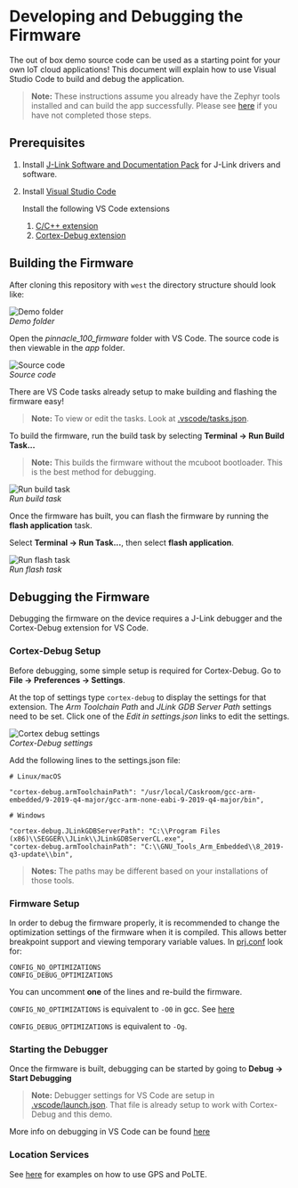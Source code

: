# Developing and Debugging the Firmware

The out of box demo source code can be used as a starting point for your own IoT cloud applications!
This document will explain how to use Visual Studio Code to build and debug the application.

> **Note:** These instructions assume you already have the Zephyr tools installed and can build the app successfully. Please see [here](https://github.com/LairdCP/Pinnacle-100-Firmware-Manifest#preparing-to-build) if you have not completed those steps.

## Prerequisites

1. Install [J-Link Software and Documentation Pack](https://www.segger.com/downloads/jlink/#J-LinkSoftwareAndDocumentationPack) for J-Link drivers and software.
2. Install [Visual Studio Code](https://code.visualstudio.com/)

   Install the following VS Code extensions

   1. [C/C++ extension](https://marketplace.visualstudio.com/items?itemName=ms-vscode.cpptools)
   2. [Cortex-Debug extension](https://marketplace.visualstudio.com/items?itemName=marus25.cortex-debug)

## Building the Firmware

After cloning this repository with `west` the directory structure should look like:

![Demo folder](images/demo_folder.png)  
_Demo folder_

Open the _pinnacle_100_firmware_ folder with VS Code. The source code is then viewable in the _app_ folder.

![Source code](images/oob_demo_source.png)  
_Source code_

There are VS Code tasks already setup to make building and flashing the firmware easy!

> **Note:** To view or edit the tasks. Look at [.vscode/tasks.json](../.vscode/tasks.json).

To build the firmware, run the build task by selecting **Terminal -> Run Build Task...**

> **Note:** This builds the firmware without the mcuboot bootloader. This is the best method for debugging.

![Run build task](images/run_build_task.png)  
_Run build task_

Once the firmware has built, you can flash the firmware by running the **flash application** task.

Select **Terminal -> Run Task...**, then select **flash application**.

![Run flash task](images/run_flash_task.png)  
_Run flash task_

## Debugging the Firmware

Debugging the firmware on the device requires a J-Link debugger and the Cortex-Debug extension for VS Code.

### Cortex-Debug Setup

Before debugging, some simple setup is required for Cortex-Debug. Go to **File -> Preferences -> Settings**.

At the top of settings type `cortex-debug` to display the settings for that extension. The _Arm Toolchain Path_ and _JLink GDB Server Path_ settings need to be set. Click one of the _Edit in settings.json_ links to edit the settings.

![Cortex debug settings](images/cortex_debug_settings.png)  
_Cortex-Debug settings_

Add the following lines to the settings.json file:

```
# Linux/macOS

"cortex-debug.armToolchainPath": "/usr/local/Caskroom/gcc-arm-embedded/9-2019-q4-major/gcc-arm-none-eabi-9-2019-q4-major/bin",

# Windows

"cortex-debug.JLinkGDBServerPath": "C:\\Program Files (x86)\\SEGGER\\JLink\\JLinkGDBServerCL.exe",
"cortex-debug.armToolchainPath": "C:\\GNU_Tools_Arm_Embedded\\8_2019-q3-update\\bin",
```

> **Notes:** The paths may be different based on your installations of those tools.

### Firmware Setup

In order to debug the firmware properly, it is recommended to change the optimization settings of the firmware when it is compiled. This allows better breakpoint support and viewing temporary variable values. In [prj.conf](../app/prj.conf) look for:

```
CONFIG_NO_OPTIMIZATIONS
CONFIG_DEBUG_OPTIMIZATIONS
```

You can uncomment **one** of the lines and re-build the firmware.

`CONFIG_NO_OPTIMIZATIONS` is equivalent to `-O0` in gcc. See [here](https://gcc.gnu.org/onlinedocs/gcc/Optimize-Options.html)

`CONFIG_DEBUG_OPTIMIZATIONS` is equivalent to `-Og`.

### Starting the Debugger

Once the firmware is built, debugging can be started by going to **Debug -> Start Debugging**

> **Note:** Debugger settings for VS Code are setup in [.vscode/launch.json](../.vscode/launch.json). That file is already setup to work with Cortex-Debug and this demo.

More info on debugging in VS Code can be found [here](https://code.visualstudio.com/docs/editor/debugging)

### Location Services
See [here](location.md) for examples on how to use GPS and PoLTE.
